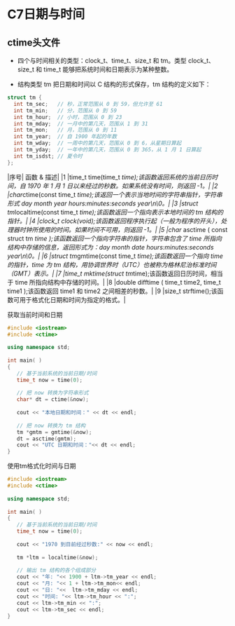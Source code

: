 # C7日期与时间  

## ctime头文件  

- 四个与时间相关的类型：clock_t、time_t、size_t 和 tm。类型 clock_t、size_t 和 time_t 能够把系统时间和日期表示为某种整数。

- 结构类型 tm 把日期和时间以 C 结构的形式保存，tm 结构的定义如下：

```C++  
struct tm {
  int tm_sec;   // 秒，正常范围从 0 到 59，但允许至 61
  int tm_min;   // 分，范围从 0 到 59
  int tm_hour;  // 小时，范围从 0 到 23
  int tm_mday;  // 一月中的第几天，范围从 1 到 31
  int tm_mon;   // 月，范围从 0 到 11
  int tm_year;  // 自 1900 年起的年数
  int tm_wday;  // 一周中的第几天，范围从 0 到 6，从星期日算起
  int tm_yday;  // 一年中的第几天，范围从 0 到 365，从 1 月 1 日算起
  int tm_isdst; // 夏令时
};
```  

|序号| 函数 & 描述|
|1 |time_t time(time_t *time);该函数返回系统的当前日历时间，自 1970 年 1 月 1 日以来经过的秒数。如果系统没有时间，则返回 -1。|
|2 |char*ctime(const time_t *time);该返回一个表示当地时间的字符串指针，字符串形式 day month year hours:minutes:seconds year\n\0。|
|3 |struct tm*localtime(const time_t *time);该函数返回一个指向表示本地时间的 tm 结构的指针。|
|4 |clock_t clock(void);该函数返回程序执行起（一般为程序的开头），处理器时钟所使用的时间。如果时间不可用，则返回 -1。|
|5 |char* asctime ( const struct tm *time );该函数返回一个指向字符串的指针，字符串包含了 time 所指向结构中存储的信息，返回形式为：day month date hours:minutes:seconds year\n\0。|
|6 |struct tm*gmtime(const time_t *time);该函数返回一个指向 time 的指针，time 为 tm 结构，用协调世界时（UTC）也被称为格林尼治标准时间（GMT）表示。|
|7 |time_t mktime(struct tm*time);该函数返回日历时间，相当于 time 所指向结构中存储的时间。|
|8 |double difftime ( time_t time2, time_t time1 );该函数返回 time1 和 time2 之间相差的秒数。|
|9 |size_t strftime();该函数可用于格式化日期和时间为指定的格式。|  

获取当前时间和日期  

```C++  
#include <iostream>
#include <ctime>
 
using namespace std;
 
int main( )
{
   // 基于当前系统的当前日期/时间
   time_t now = time(0);
   
   // 把 now 转换为字符串形式
   char* dt = ctime(&now);
 
   cout << "本地日期和时间：" << dt << endl;
 
   // 把 now 转换为 tm 结构
   tm *gmtm = gmtime(&now);
   dt = asctime(gmtm);
   cout << "UTC 日期和时间："<< dt << endl;
}
```  

使用tm格式化时间与日期  

```C++
#include <iostream>
#include <ctime>
 
using namespace std;
 
int main( )
{
   // 基于当前系统的当前日期/时间
   time_t now = time(0);
 
   cout << "1970 到目前经过秒数:" << now << endl;
 
   tm *ltm = localtime(&now);
 
   // 输出 tm 结构的各个组成部分
   cout << "年: "<< 1900 + ltm->tm_year << endl;
   cout << "月: "<< 1 + ltm->tm_mon<< endl;
   cout << "日: "<<  ltm->tm_mday << endl;
   cout << "时间: "<< ltm->tm_hour << ":";
   cout << ltm->tm_min << ":";
   cout << ltm->tm_sec << endl;
}
```  
